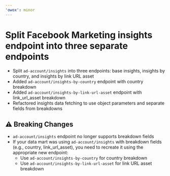 ```yaml
---
'owox': minor
---
```


# Split Facebook Marketing insights endpoint into three separate endpoints

- Split `ad-account/insights` into three endpoints: base insights, insights by country, and insights by link URL asset
- Added `ad-account/insights-by-country` endpoint with country breakdown
- Added `ad-account/insights-by-link-url-asset` endpoint with link_url_asset breakdown
- Refactored insights data fetching to use object parameters and separate fields from breakdowns

## ⚠️ Breaking Changes

- `ad-account/insights` endpoint no longer supports breakdown fields
- If your data mart was using `ad-account/insights` with breakdown fields (e.g., country, link_url_asset), you need to recreate it using the appropriate new endpoint:
  - Use `ad-account/insights-by-country` for country breakdown
  - Use `ad-account/insights-by-link-url-asset` for link URL asset breakdown
